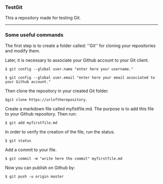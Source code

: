 ### TestGit
This a repository made for testing Git. 


-----

### Some useful commands 

The first step is to create a folder called: ''Git'' for cloning your repositories and modify them. 

Later, it is necessary to associate your Github account to your Git client. 

`$ git config --global user.name "enter here your username."`

`$ git config --global user.email "enter here your email associated to your Github account."`

Then clone the repository in your created Git folder.

`$git clone https://urloftherepository.`

Create a markdown file called myfistfile.md. The purpose is to add this file to your Github repository. Then run:

`$ git add myfirstfile.md`

In order to verify the creation of the file, run the status.

`$ git status`

Add a commit to your file.

`$ git commit -m "write here the commit" myfirstfile.md`

Now you can publish on Github by:

`$ git push -u origin master`

